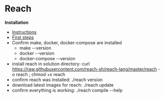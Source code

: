 # Reach

**Installation**
* [Instructions](https://docs.reach.sh/guide-windows.html)
* [First steps](https://docs.reach.sh/tut-1.html)
* Confirm make, docker, docker-compose are installed
  * make --version
  * docker --version
  * docker-compose --version
* install reach in solution directory:  curl https://raw.githubusercontent.com/reach-sh/reach-lang/master/reach -o reach ; chmod +x reach
* confirm reach was installed: ./reach version
* download latest images for reach: ./reach update
* confirm everything is working: ./reach compile --help